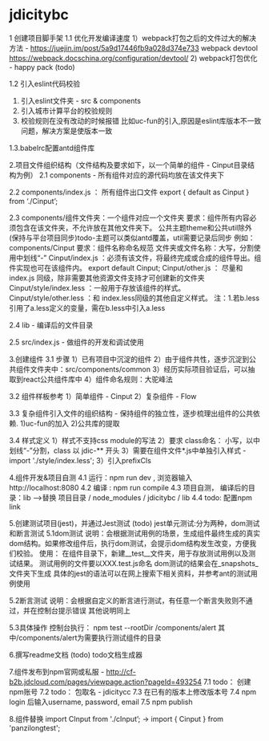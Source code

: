 # jdicitybc

1 创建项目脚手架
1.1 优化开发编译速度
1）webpack打包之后的文件过大的解决方法 - https://juejin.im/post/5a9d17446fb9a028d374e733
     webpack devtool https://webpack.docschina.org/configuration/devtool/
2) webpack打包优化 - happy pack (todo)

1.2 引入eslint代码校验
1) 引入eslint文件夹 - src & components
2) 引入城市计算平台的校验规则
3) 校验规则在没有改动的时候报错
比如uc-fun的引入,原因是eslint库版本不一致问题，解决方案是使版本一致

1.3.babelrc配置antd组件库

2.项目文件组织结构（文件结构及要求如下，以一个简单的组件 - Cinput目录结构为例）
2.1 components - 所有组件对应的源代码均放在该文件夹下

2.2 components/index.js ： 所有组件出口文件
export { default as Cinput } from ‘./Cinput’;

2.3 components/组件文件夹：一个组件对应一个文件夹
要求：组件所有内容必须包含在该文件夹，不允许放在其他文件夹下。
公共主题theme和公共util除外(保持与平台项目同步)todo-主题可以类似antd覆盖，util需要记录后同步
例如：components/Cinput
要求：组件名称命名规范 文件夹或文件名称：大写，分割使用中划线“-”
Cinput/index.js ：必须有该文件，将最终完成或合成的组件导出。组件实现也可在该组件内。
export default Cinput;
Cinput/other.js  ： 尽量和 index.js 同级，除非需要其他资源文件支持才可创建新的文件夹
Cinput/style/index.less ：一般用于存放该组件的样式。
Cinput/style/other.less ：和 index.less同级的其他自定义样式。
注：1.若b.less引用了a.less定义的变量，需在b.less中引入a.less

2.4 lib - 编译后的文件目录

2.5 src/index.js - 做组件的开发和调试使用

3.创建组件
3.1 步骤
1）已有项目中沉淀的组件
2）由于组件共性，逐步沉淀到公共组件文件夹中：src/components/common
3）经历实际项目验证后，可以抽取到react公共组件库中
4）组件命名规则：大驼峰法

3.2 组件样板参考
1）简单组件 - Cinput
2）复杂组件 - Flow

3.3 复杂组件引入文件的组织结构 - 保持组件的独立性，逐步梳理出组件的公共依赖.
1)uc-fun的加入
2)公共库的提取

3.4 样式定义
1）样式不支持css module的写法
2）要求 class命名： 小写，以中划线“-”分割，class 以  jdic-** 开头
3）需要在组件文件*.js中单独引入样式 - import './style/index.less';
3）引入prefixCls

4.组件开发&项目自测
4.1 运行：npm run dev , 浏览器输入http://localhost:8080
4.2 编译 : npm run compile
4.3 项目自测， 编译后的目录：lib   -->替换 项目目录 / node_modules / jdicitybc / lib
4.4 todo: 配置npm link

5.创建测试项目(jest)，并通过Jest测试 (todo)
jest单元测试:分为两种，dom测试和断言测试
5.1dom测试
说明：会根据测试用例的场景，生成组件最终生成的真实dom结构。如果修改组件后，执行dom测试，会提示dom结构发生改变，方便我们校验。
使用：
在组件目录下，新建__test__文件夹，用于存放测试用例以及测试结果。
测试用例的文件要以XXX.test.js命名
dom测试的结果会在_snapshots_文件夹下生成
具体的jest的语法可以在网上搜索下相关资料，并参考ant的测试用例使用

5.2断言测试
说明：会根据自定义的断言进行测试，有任意一个断言失败则不通过，并在控制台提示错误
其他说明同上

5.3具体操作
控制台执行： npm test --rootDir /components/alert
其中/components/alert为需要执行测试组件的目录

6.撰写readme文档 (todo)
todo文档生成器

7.组件发布到npm官网或私服 -  http://cf-b2b.jdcloud.com/pages/viewpage.action?pageId=493254
7.1 todo： 创建npm账号
7.2 todo： 包取名 -  jdicitycc
7.3 在已有的版本上修改版本号
7.4 npm login 后输入username, password, email
7.5 npm publish

8.组件替换
import CInput from './cInput’; ->
import { Cinput } from 'panzilongtest';
